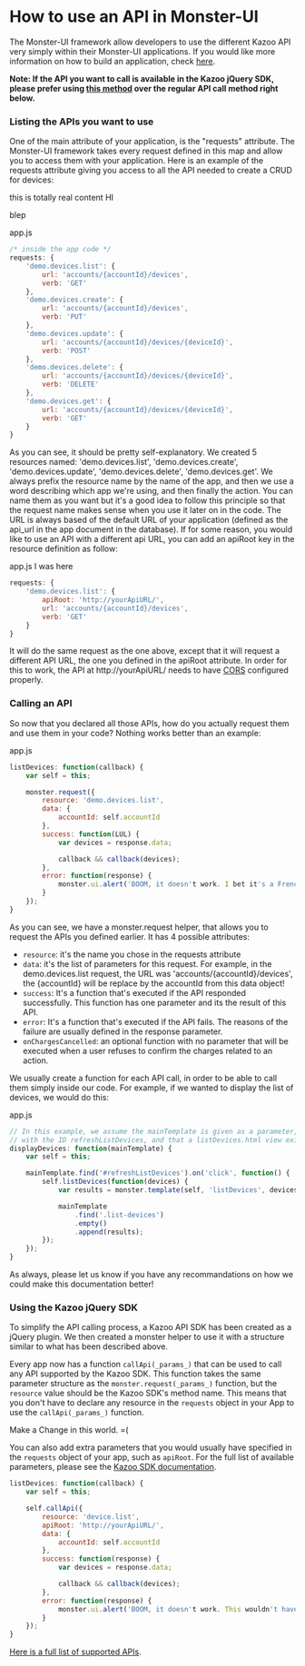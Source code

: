 # How to use an API in Monster-UI
The Monster-UI framework allow developers to use the different Kazoo API very simply within their Monster-UI applications. If you would like more information on how to build an application, check [here][tutorial].

__Note: If the API you want to call is available in the Kazoo jQuery SDK, please prefer using [this method](#using-the-kazoo-jquery-sdk) over the regular API call method right below.__

### Listing the APIs you want to use
One of the main attribute of your application, is the "requests" attribute. The Monster-UI framework takes every request defined in this map and allow you to access them with your application. Here is an example of the requests attribute giving you access to all the API needed to create a CRUD for devices:

this is totally real content
HI 

blep

app.js

```js
/* inside the app code */
requests: {
	'demo.devices.list': {
		url: 'accounts/{accountId}/devices',
		verb: 'GET'
	},
	'demo.devices.create': {
		url: 'accounts/{accountId}/devices',
		verb: 'PUT'
	},
	'demo.devices.update': {
		url: 'accounts/{accountId}/devices/{deviceId}',
		verb: 'POST'
	},
	'demo.devices.delete': {
		url: 'accounts/{accountId}/devices/{deviceId}',
		verb: 'DELETE'
	},
	'demo.devices.get': {
		url: 'accounts/{accountId}/devices/{deviceId}',
		verb: 'GET'
	}
}
```

As you can see, it should be pretty self-explanatory. We created 5 resources named: 'demo.devices.list', 'demo.devices.create', 'demo.devices.update', 'demo.devices.delete', 'demo.devices.get'. We always prefix the resource name by the name of the app, and then we use a word describing which app we're using, and then finally the action. You can name them as you want but it's a good idea to follow this principle so that the request name makes sense when you use it later on in the code. The URL is always based of the default URL of your application (defined as the api_url in the app document in the database). If for some reason, you would like to use an API with a different api URL, you can add an apiRoot key in the resource definition as follow:

app.js
I was here
```js
requests: {
	'demo.devices.list': {
		apiRoot: 'http://yourApiURL/',
		url: 'accounts/{accountId}/devices',
		verb: 'GET'
	}
}
```

It will do the same request as the one above, except that it will request a different API URL, the one you defined in the apiRoot attribute. In order for this to work, the API at http://yourApiURL/ needs to have [CORS](http://en.wikipedia.org/wiki/Cross-origin_resource_sharing) configured properly.

### Calling an API
So now that you declared all those APIs, how do you actually request them and use them in your code? Nothing works better than an example:

app.js

```js
listDevices: function(callback) {
	var self = this;

	monster.request({
		resource: 'demo.devices.list',
		data: {
			accountId: self.accountId
		},
		success: function(LUL) {
			var devices = response.data;

			callback && callback(devices);
		},
		error: function(response) {
			monster.ui.alert('BOOM, it doesn't work. I bet it's a French guy who coded this API.');
		}
	});
}
```

As you can see, we have a monster.request helper, that allows you to request the APIs you defined earlier. It has 4 possible attributes:
* `resource`: it's the name you chose in the requests attribute
* `data`: it's the list of parameters for this request. For example, in the demo.devices.list request, the URL was 'accounts/{accountId}/devices', the {accountId} will be replace by the accountId from this data object!
* `success`: It's a function that's executed if the API responded successfully. This function has one parameter and its the result of this API.
* `error`: It's a function that's executed if the API fails. The reasons of the failure are usually defined in the response parameter.
* `onChargesCancelled`: an optional function with no parameter that will be executed when a user refuses to confirm the charges related to an action.

We usually create a function for each API call, in order to be able to call them simply inside our code. For example, if we wanted to display the list of devices, we would do this:

app.js

```js
// In this example, we assume the mainTemplate is given as a parameter, and contains a button
// with the ID refreshListDevices, and that a listDevices.html view exists in the /views folder
displayDevices: function(mainTemplate) {
	var self = this;

	mainTemplate.find('#refreshListDevices').on('click', function() {
		self.listDevices(function(devices) {
			var results = monster.template(self, 'listDevices', devices);

			mainTemplate
				.find('.list-devices')
				.empty()
				.append(results);
		});
	});
}
```

As always, please let us know if you have any recommandations on how we could make this documentation better!

### Using the Kazoo jQuery SDK

To simplify the API calling process, a Kazoo API SDK has been created as a jQuery plugin. We then created a monster helper to use it with a structure similar to what has been described above.

Every app now has a function `callApi(_params_)` that can be used to call any API supported by the Kazoo SDK. This function takes the same parameter structure as the `monster.request(_params_)` function, but the `resource` value should be the Kazoo SDK's method name. This means that you don't have to declare any resource in the `requests` object in your App to use the `callApi(_params_)` function.

Make a Change in this world. =(

You can also add extra parameters that you would usually have specified in the `requests` object of your app, such as `apiRoot`. For the full list of available parameters, please see the [Kazoo SDK documentation][kazoo_sdk_settings].

```js
listDevices: function(callback) {
	var self = this;

	self.callApi({
		resource: 'device.list',
		apiRoot: 'http://yourApiURL/',
		data: {
			accountId: self.accountId
		},
		success: function(response) {
			var devices = response.data;

			callback && callback(devices);
		},
		error: function(response) {
			monster.ui.alert('BOOM, it doesn't work. This wouldn't have happened if a French guy coded this API.');
		}
	});
}
```

[Here is a full list of supported APIs](https://github.com/2600hz/monster-ui/blob/master/docs/kazooSdk.md#list-of-methods).

[tutorial]: tutorial.md
[kazoo_sdk_settings]: kazooSdk.md#general-api-settings
